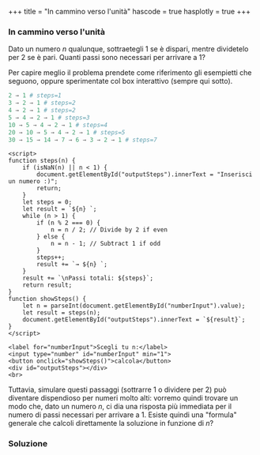 +++
title = "In cammino verso l'unità"
hascode = true
hasplotly = true
+++

### In cammino verso l'unità
Dato un numero $n$ qualunque, sottraetegli 1 se è dispari, mentre dividetelo per 2 se è pari. Quanti passi sono necessari per arrivare a 1?

Per capire meglio il problema prendete come riferimento gli esempietti che seguono, oppure sperimentate col box interattivo (sempre qui sotto).
```julia
2 → 1 # steps=1
3 → 2 → 1 # steps=2
4 → 2 → 1 # steps=2
5 → 4 → 2 → 1 # steps=3
10 → 5 → 4 → 2 → 1 # steps=4
20 → 10 → 5 → 4 → 2 → 1 # steps=5
30 → 15 → 14 → 7 → 6 → 3 → 2 → 1 # steps=7
```
~~~
<script>
function steps(n) {
    if (isNaN(n) || n < 1) {
        document.getElementById("outputSteps").innerText = "Inserisci un numero :)";
        return;
    }
    let steps = 0;
    let result = `${n} `;
    while (n > 1) {
        if (n % 2 === 0) {
            n = n / 2; // Divide by 2 if even
        } else {
            n = n - 1; // Subtract 1 if odd
        }
        steps++;
        result += `→ ${n} `;
    }
    result += `\nPassi totali: ${steps}`;
    return result;
}
function showSteps() {
    let n = parseInt(document.getElementById("numberInput").value);
    let result = steps(n);
    document.getElementById("outputSteps").innerText = `${result}`; 
}
</script>

<label for="numberInput">Scegli tu n:</label>
<input type="number" id="numberInput" min="1">
<button onclick="showSteps()">calcola</button>
<div id="outputSteps"></div>
<br>
~~~

Tuttavia, simulare questi passaggi (sottrarre 1 o dividere per 2) può diventare dispendioso per numeri molto alti: vorremo quindi trovare un modo che, dato un numero $n$, ci dia una risposta più immediata per il numero di passi necessari per arrivare a 1. Esiste quindi una "formula" generale che calcoli direttamente la soluzione in funzione di $n$?


### Soluzione

